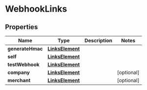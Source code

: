 
# WebhookLinks

## Properties
Name | Type | Description | Notes
------------ | ------------- | ------------- | -------------
**generateHmac** | [**LinksElement**](LinksElement.md) |  | 
**self** | [**LinksElement**](LinksElement.md) |  | 
**testWebhook** | [**LinksElement**](LinksElement.md) |  | 
**company** | [**LinksElement**](LinksElement.md) |  |  [optional]
**merchant** | [**LinksElement**](LinksElement.md) |  |  [optional]



